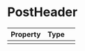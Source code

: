 # PostHeader

| Property   |      Type      |   |
|:----------|:-------------|:------|
|   |   |   |

